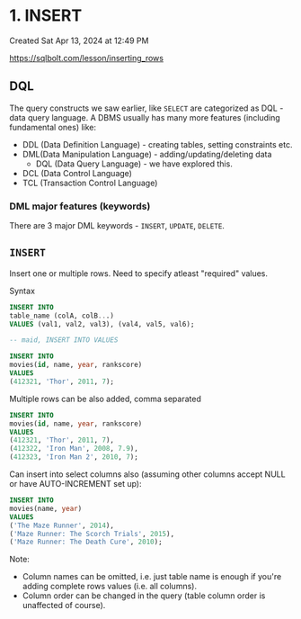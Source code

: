 # 1. INSERT
Created Sat Apr 13, 2024 at 12:49 PM

https://sqlbolt.com/lesson/inserting_rows
## DQL
The query constructs we saw earlier, like `SELECT` are categorized as DQL - data query language. A DBMS usually has many more features (including fundamental ones) like:
- DDL (Data Definition Language) - creating tables, setting constraints etc.
- DML(Data Manipulation Language) - adding/updating/deleting data
	- DQL (Data Query Language) - we have explored this.
- DCL (Data Control Language)
- TCL (Transaction Control Language)

### DML major features (keywords)
There are 3 major DML keywords - `INSERT`, `UPDATE`, `DELETE`.


## `INSERT`
Insert one or multiple rows. Need to specify atleast "required" values.

Syntax
```sql
INSERT INTO
table_name (colA, colB...)
VALUES (val1, val2, val3), (val4, val5, val6);

-- maid, INSERT INTO VALUES
```
```sql
INSERT INTO 
movies(id, name, year, rankscore)
VALUES
(412321, 'Thor', 2011, 7);
```
Multiple rows can be also added, comma separated
```sql
INSERT INTO 
movies(id, name, year, rankscore)
VALUES
(412321, 'Thor', 2011, 7),
(412322, 'Iron Man', 2008, 7.9),
(412323, 'Iron Man 2', 2010, 7);
```
Can insert into select columns also (assuming other columns accept NULL or have AUTO-INCREMENT set up):
```sql
INSERT INTO 
movies(name, year)
VALUES
('The Maze Runner', 2014),
('Maze Runner: The Scorch Trials', 2015),
('Maze Runner: The Death Cure', 2010);
```

Note:
- Column names can be omitted, i.e. just table name is enough if you're adding complete rows values (i.e. all columns).
- Column order can be changed in the query (table column order is unaffected of course).